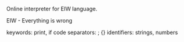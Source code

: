 Online interpreter for EIW language.

EIW - Everything is wrong

keywords: print, if
code separators: ; {}
identifiers: strings, numbers
